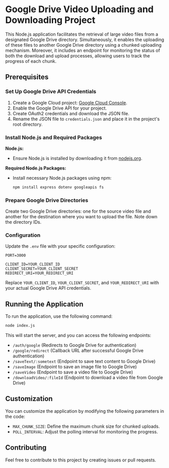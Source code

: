 # Google Drive Video Uploading and Downloading Project

This Node.js application facilitates the retrieval of large video files from a designated Google Drive directory. Simultaneously, it enables the uploading of these files to another Google Drive directory using a chunked uploading mechanism. Moreover, it includes an endpoint for monitoring the status of both the download and upload processes, allowing users to track the progress of each chunk.

## Prerequisites

### Set Up Google Drive API Credentials

1. Create a Google Cloud project: [Google Cloud Console](https://console.cloud.google.com/).
2. Enable the Google Drive API for your project.
3. Create OAuth2 credentials and download the JSON file.
4. Rename the JSON file to `credentials.json` and place it in the project's root directory.

### Install Node.js and Required Packages

**Node.js:**

   - Ensure Node.js is installed by downloading it from [nodejs.org](https://nodejs.org/).

**Required Node.js Packages:**

   - Install necessary Node.js packages using npm:

     ```bash
     npm install express dotenv googleapis fs
     ```

### Prepare Google Drive Directories

Create two Google Drive directories: one for the source video file and another for the destination where you want to upload the file. Note down the directory IDs.

### Configuration

Update the `.env` file with your specific configuration:

```dotenv
PORT=3000

CLIENT_ID=YOUR_CLIENT_ID
CLIENT_SECRET=YOUR_CLIENT_SECRET
REDIRECT_URI=YOUR_REDIRECT_URI
```

Replace `YOUR_CLIENT_ID`, `YOUR_CLIENT_SECRET`, and `YOUR_REDIRECT_URI` with your actual Google Drive API credentials.

## Running the Application

To run the application, use the following command:

```bash
node index.js
```

This will start the server, and you can access the following endpoints:

- `/auth/google` (Redirects to Google Drive for authentication)
- `/google/redirect` (Callback URL after successful Google Drive authentication)
- `/saveText/:sometext` (Endpoint to save text content to Google Drive)
- `/saveImage` (Endpoint to save an image file to Google Drive)
- `/saveVideo` (Endpoint to save a video file to Google Drive)
- `/downloadVideo/:fileId` (Endpoint to download a video file from Google Drive)

## Customization

You can customize the application by modifying the following parameters in the code:

- `MAX_CHUNK_SIZE`: Define the maximum chunk size for chunked uploads.
- `POLL_INTERVAL`: Adjust the polling interval for monitoring the progress.

## Contributing

Feel free to contribute to this project by creating issues or pull requests.








